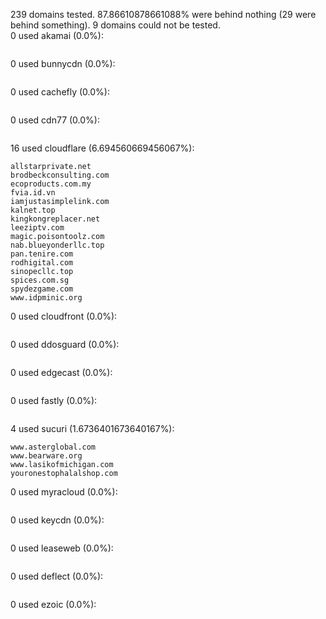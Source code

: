 239 domains tested. 87.86610878661088% were behind nothing (29 were behind something). 9 domains could not be tested.<br>
0 used akamai (0.0%):
```

```

0 used bunnycdn (0.0%):
```

```

0 used cachefly (0.0%):
```

```

0 used cdn77 (0.0%):
```

```

16 used cloudflare (6.694560669456067%):
```
allstarprivate.net
brodbeckconsulting.com
ecoproducts.com.my
fvia.id.vn
iamjustasimplelink.com
kalnet.top
kingkongreplacer.net
leeziptv.com
magic.poisontoolz.com
nab.blueyonderllc.top
pan.tenire.com
rodhigital.com
sinopecllc.top
spices.com.sg
spydezgame.com
www.idpminic.org
```

0 used cloudfront (0.0%):
```

```

0 used ddosguard (0.0%):
```

```

0 used edgecast (0.0%):
```

```

0 used fastly (0.0%):
```

```

4 used sucuri (1.6736401673640167%):
```
www.asterglobal.com
www.bearware.org
www.lasikofmichigan.com
youronestophalalshop.com
```

0 used myracloud (0.0%):
```

```

0 used keycdn (0.0%):
```

```

0 used leaseweb (0.0%):
```

```

0 used deflect (0.0%):
```

```

0 used ezoic (0.0%):
```

```
